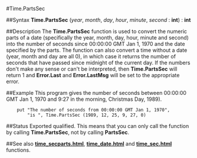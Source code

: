 
#Time.PartsSec

##Syntax
**Time.PartsSec** (_year_, _month_, _day_, _hour_, _minute_, _second_ : **int**) : **int**



##Description
The **Time.PartsSec** function is used to convert the numeric parts of a date (specifically the year, month, day, hour, minute and second) into the number of seconds since 00:00:00 GMT Jan 1, 1970 and the date specified by the parts.
The function can also convert a time without a date (year, month and day are all 0), in which case it returns the number of seconds that have passed since midnight of the current day.
If the numbers don't make any sense or can't be interpreted, then **Time.PartsSec** will return 1 and **Error.Last** and **Error.LastMsg** will be set to the appropriate error.



##Example
This program gives the number of seconds between 00:00:00 GMT Jan 1, 1970 and 9:27 in the morning, Christmas Day, 1989).


        put "The number of seconds from 00:00:00 GMT Jan 1, 1970",
            "is ", Time.PartsSec (1989, 12, 25, 9, 27, 0)
##Status
Exported qualified.
This means that you can only call the function by calling **Time.PartsSec**, not by calling **PartsSec**.



##See also
**[time_secparts.html](Time.SecParts)**, **[time_date.html](Time.Date)** and **[time_sec.html](Time.Sec)** functions.


